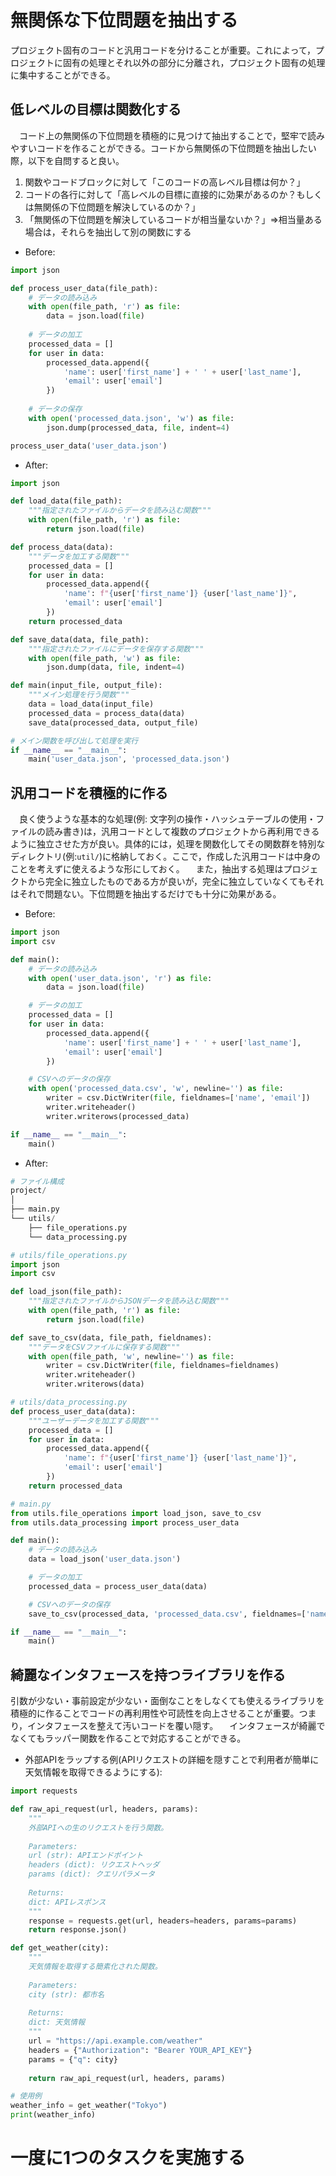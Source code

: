 
# 無関係な下位問題を抽出する
プロジェクト固有のコードと汎用コードを分けることが重要。これによって，プロジェクトに固有の処理とそれ以外の部分に分離され，プロジェクト固有の処理に集中することができる。
## 低レベルの目標は関数化する
　コード上の無関係の下位問題を積極的に見つけて抽出することで，堅牢で読みやすいコードを作ることができる。コードから無関係の下位問題を抽出したい際，以下を自問すると良い。
1. 関数やコードブロックに対して「このコードの高レベル目標は何か？」
2. コードの各行に対して「高レベルの目標に直接的に効果があるのか？もしくは無関係の下位問題を解決しているのか？」
3. 「無関係の下位問題を解決しているコードが相当量ないか？」⇒相当量ある場合は，それらを抽出して別の関数にする

- Before:
```python
import json

def process_user_data(file_path):
    # データの読み込み
    with open(file_path, 'r') as file:
        data = json.load(file)
    
    # データの加工
    processed_data = []
    for user in data:
        processed_data.append({
            'name': user['first_name'] + ' ' + user['last_name'],
            'email': user['email']
        })
    
    # データの保存
    with open('processed_data.json', 'w') as file:
        json.dump(processed_data, file, indent=4)

process_user_data('user_data.json')
```
- After:
```python
import json

def load_data(file_path):
    """指定されたファイルからデータを読み込む関数"""
    with open(file_path, 'r') as file:
        return json.load(file)

def process_data(data):
    """データを加工する関数"""
    processed_data = []
    for user in data:
        processed_data.append({
            'name': f"{user['first_name']} {user['last_name']}",
            'email': user['email']
        })
    return processed_data

def save_data(data, file_path):
    """指定されたファイルにデータを保存する関数"""
    with open(file_path, 'w') as file:
        json.dump(data, file, indent=4)

def main(input_file, output_file):
    """メイン処理を行う関数"""
    data = load_data(input_file)
    processed_data = process_data(data)
    save_data(processed_data, output_file)

# メイン関数を呼び出して処理を実行
if __name__ == "__main__":
    main('user_data.json', 'processed_data.json')

```


## 汎用コードを積極的に作る
　良く使うような基本的な処理(例: 文字列の操作・ハッシュテーブルの使用・ファイルの読み書き)は，汎用コードとして複数のプロジェクトから再利用できるように独立させた方が良い。具体的には，処理を関数化してその関数群を特別なディレクトリ(例:`util/`)に格納しておく。ここで，作成した汎用コードは中身のことを考えずに使えるような形にしておく。
　また，抽出する処理はプロジェクトから完全に独立したものである方が良いが，完全に独立していなくてもそれはそれで問題ない。下位問題を抽出するだけでも十分に効果がある。

- Before:
```python
import json
import csv

def main():
    # データの読み込み
    with open('user_data.json', 'r') as file:
        data = json.load(file)

    # データの加工
    processed_data = []
    for user in data:
        processed_data.append({
            'name': user['first_name'] + ' ' + user['last_name'],
            'email': user['email']
        })

    # CSVへのデータの保存
    with open('processed_data.csv', 'w', newline='') as file:
        writer = csv.DictWriter(file, fieldnames=['name', 'email'])
        writer.writeheader()
        writer.writerows(processed_data)

if __name__ == "__main__":
    main()
```

- After:
```python
# ファイル構成
project/
│
├── main.py
└── utils/
    ├── file_operations.py
    └── data_processing.py
```
```python
# utils/file_operations.py
import json
import csv

def load_json(file_path):
    """指定されたファイルからJSONデータを読み込む関数"""
    with open(file_path, 'r') as file:
        return json.load(file)

def save_to_csv(data, file_path, fieldnames):
    """データをCSVファイルに保存する関数"""
    with open(file_path, 'w', newline='') as file:
        writer = csv.DictWriter(file, fieldnames=fieldnames)
        writer.writeheader()
        writer.writerows(data)

```
```python
# utils/data_processing.py
def process_user_data(data):
    """ユーザーデータを加工する関数"""
    processed_data = []
    for user in data:
        processed_data.append({
            'name': f"{user['first_name']} {user['last_name']}",
            'email': user['email']
        })
    return processed_data
```
```python
# main.py
from utils.file_operations import load_json, save_to_csv
from utils.data_processing import process_user_data

def main():
    # データの読み込み
    data = load_json('user_data.json')

    # データの加工
    processed_data = process_user_data(data)

    # CSVへのデータの保存
    save_to_csv(processed_data, 'processed_data.csv', fieldnames=['name', 'email'])

if __name__ == "__main__":
    main()
```

## 綺麗なインタフェースを持つライブラリを作る
引数が少ない・事前設定が少ない・面倒なことをしなくても使えるライブラリを積極的に作ることでコードの再利用性や可読性を向上させることが重要。つまり，インタフェースを整えて汚いコードを覆い隠す。
　インタフェースが綺麗でなくてもラッパー関数を作ることで対応することができる。
- 外部APIをラップする例(APIリクエストの詳細を隠すことで利用者が簡単に天気情報を取得できるようにする):
```python
import requests

def raw_api_request(url, headers, params):
    """
    外部APIへの生のリクエストを行う関数。
    
    Parameters:
    url (str): APIエンドポイント
    headers (dict): リクエストヘッダ
    params (dict): クエリパラメータ
    
    Returns:
    dict: APIレスポンス
    """
    response = requests.get(url, headers=headers, params=params)
    return response.json()

def get_weather(city):
    """
    天気情報を取得する簡素化された関数。
    
    Parameters:
    city (str): 都市名
    
    Returns:
    dict: 天気情報
    """
    url = "https://api.example.com/weather"
    headers = {"Authorization": "Bearer YOUR_API_KEY"}
    params = {"q": city}
    
    return raw_api_request(url, headers, params)

# 使用例
weather_info = get_weather("Tokyo")
print(weather_info)

```

# 一度に1つのタスクを実施する
